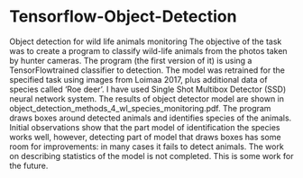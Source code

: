 # Tensorflow-Object-Detection
Object detection for wild life animals monitoring
The objective of the task was to create a program to classify wild-life animals from the
photos taken by hunter cameras. The program (the first version of it) is using a TensorFlowtrained classifier to detection. The model was retrained for the specified task using images
from Loimaa 2017, plus additional data of species called ‘Roe deer’. I have used Single Shot
Multibox Detector (SSD) neural network system.
The results of object detector model are shown in object_detection_methods_4_wl_species_monitoring.pdf. The program draws boxes
around detected animals and identifies species of the animals.
Initial observations show that the part model of identification the species works well,
however, detecting part of model that draws boxes has some room for improvements: in
many cases it fails to detect animals.
The work on describing statistics of the model is not completed. This is some work
for the future.

